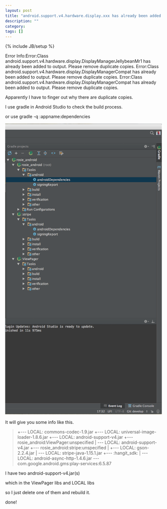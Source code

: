 ```yaml
---
layout: post
title: "android.support.v4.hardware.display.xxx has already been added to output"
description: ""
category: 
tags: []
---
```

{% include JB/setup %}


Error Info:Error:Class android.support.v4.hardware.display.DisplayManagerJellybeanMr1 has already been added to output. Please remove duplicate copies.
Error:Class android.support.v4.hardware.display.DisplayManagerCompat has already been added to output. Please remove duplicate copies.
Error:Class android.support.v4.hardware.display.DisplayManagerCompat has already been added to output. Please remove duplicate copies.

Apparently I have to finger out why there are duplicate copies.

I use gradle in Android Studio to check the build process.

or use gradle -q :appname:dependencies

![](/assets/Gradle.jpeg)


It will give you some info like this.


>+--- LOCAL: commons-codec-1.9.jar
+--- LOCAL: universal-image-loader-1.8.6.jar
+--- LOCAL: android-support-v4.jar
+--- rosie_android:ViewPager:unspecified
|    \--- LOCAL: android-support-v4.jar
+--- rosie_android:stripe:unspecified
|    +--- LOCAL: gson-2.2.4.jar
|    \--- LOCAL: stripe-java-1.15.1.jar
+--- :hangit_sdk:
|    \--- LOCAL: android-async-http-1.4.6.jar
\--- com.google.android.gms:play-services:6.5.87



I have two android-support-v4.jar(s)

which in the ViewPager libs and LOCAL libs

so I just delete one of them and rebuild it.

done!